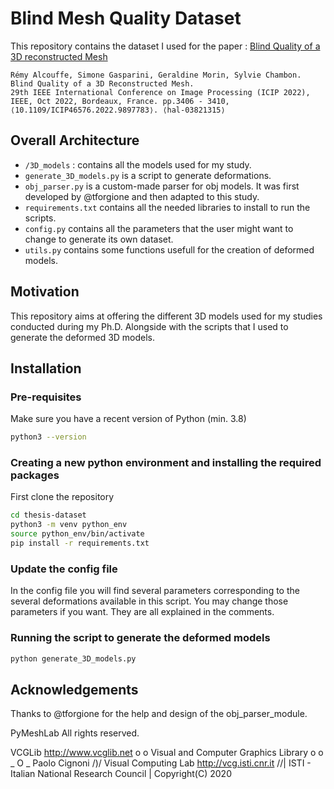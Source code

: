 # Blind Mesh Quality Dataset
This repository contains the dataset I used for the paper : [Blind Quality of a 3D reconstructed Mesh](https://hal.science/hal-03821315)

```
Rémy Alcouffe, Simone Gasparini, Geraldine Morin, Sylvie Chambon.
Blind Quality of a 3D Reconstructed Mesh.
29th IEEE International Conference on Image Processing (ICIP 2022),
IEEE, Oct 2022, Bordeaux, France. pp.3406 - 3410,
⟨10.1109/ICIP46576.2022.9897783⟩. ⟨hal-03821315⟩
```

## Overall Architecture
- `/3D_models` : contains all the models used for my study.
- `generate_3D_models.py` is a script to generate deformations.
- `obj_parser.py` is a custom-made parser for obj models. It was first developed by @tforgione and then adapted to this study.
- `requirements.txt` contains all the needed libraries to install to run the scripts.
- `config.py` contains all the parameters that the user might want to change to generate its own dataset.
- `utils.py` contains some functions usefull for the creation of deformed models.

## Motivation
This repository aims at offering the different 3D models used for my studies conducted during my Ph.D.
Alongside with the scripts that I used to generate the deformed 3D models.

## Installation
### Pre-requisites
Make sure you have a recent version of Python (min. 3.8)
```bash
python3 --version
```
### Creating a new python environment and installing the required packages
First clone the repository
```bash
cd thesis-dataset
python3 -m venv python_env
source python_env/bin/activate
pip install -r requirements.txt
```

### Update the config file
In the config file you will find several parameters corresponding to the several deformations available in this script.
You may change those parameters if you want.
They are all explained in the comments.

### Running the script to generate the deformed models
```bash
python generate_3D_models.py
```

## Acknowledgements
Thanks to @tforgione for the help and design of the obj_parser_module.

PyMeshLab
All rights reserved.

VCGLib  http://www.vcglib.net                                 o o
Visual and Computer Graphics Library                        o     o
                                                           _   O  _
Paolo Cignoni                                                \/)\/
Visual Computing Lab  http://vcg.isti.cnr.it                /\/|
ISTI - Italian National Research Council                       |
Copyright(C) 2020 
